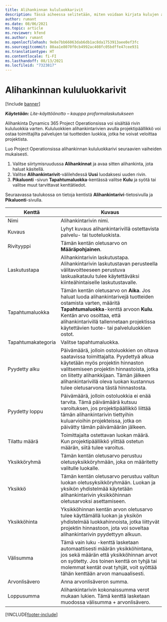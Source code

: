 ```yaml
---
title: Alihankinnan kululuokkarivit
description: Tässä aiheessa selitetään, miten voidaan kirjata kulujen alihankintarivejä ja käyttää kenttiä toimittajilta ostetun ajan kirjaamiseen.
author: rumant
ms.date: 08/06/2021
ms.topic: article
ms.reviewer: kfend
ms.author: rumant
ms.openlocfilehash: 9e8e7bb66063dab6db1ac8da1753913aee0ef3fc
ms.sourcegitcommit: 80aa1e8070f0cb4992ac408fc05bdffe47cee931
ms.translationtype: HT
ms.contentlocale: fi-FI
ms.lasthandoff: 08/13/2021
ms.locfileid: "7323817"
---
```

#  <a name="subcontract-lines-for-expense-categories"></a>Alihankinnan kululuokkarivit

[!include [banner](../../includes/dataverse-preview.md)]

_**Käytetään:** Lite-käyttöönotto – kauppa proformalaskutukseen_

Alihankinta Dynamics 365 Project Operationsissa voi sisältää rivin kululuokkia varten. Kululuokkien alihankintarivien avulla projektipäällikkö voi ostaa toimittajilta palvelujen tai tuotteiden luokkia, jotka he voivat veloittaa projektista.

Luo Project Operationsissa alihankinnan kululuokkarivi seuraavien vaiheiden mukaisesti.

1. Valitse siirtymisruudussa **Alihankinnat** ja avaa sitten alihankinta, jota haluat käsitellä.
2. Valitse **Alihankintarivit**-välilehdessä **Uusi** luodaksesi uuden rivin.
3. **Pikaluonti** -sivun **Tapahtumaluokka**-kentässä valitse **Kulu** ja syötä tai valitse muut tarvittavat kenttätiedot.

Seuraavassa taulukossa on tietoja kentistä **Alihankintarivi**-tietosivulla ja **Pikaluonti**-sivulla.

| **Kenttä** |  **Kuvaus** |
| ----------| ---------------- |
| Nimi | Alihankintarivin nimi. |
| Kuvaus | Lyhyt kuvaus alihankintarivillä ostettavista palvelu- tai tuoteluokista. |
| Rivityyppi | Tämän kentän oletusarvo on **Määräpohjainen**.  |
| Laskutustapa | Alihankintarivin laskutustapa. Alihankintarivin laskutustavan perusteella välitavoitteeseen perustuva laskuaikataulu tulee käytettäväksi kiinteähintaiselle laskutustavalle.  |
| Tapahtumaluokka | Tämän kentän oletusarvo on **Aika**. Jos haluat luoda alihankintarivejä tuotteiden ostamista varten, määritä **Tapahtumaluokka**-kenttä arvoon **Kulu**. Kentän arvo osoittaa, että alihankintarivillä tallennetaan projektissa käytettävien tuote- tai palveluluokkien ostot. |
| Tapahtumakategoria | Valitse tapahtumaluokka. |
| Pyydetty alku | Päivämäärä, jolloin ostoluokkien on oltava saatavissa toimittajalta. Pyydettyä alkua käytetään myös projektin hinnaston valitsemiseen projektin hinnastoista, jotka on liitetty alihankkijaan. Tämän jälkeen alihankintarivillä oleva luokan kustannus tulee oletusarvona tästä hinnastosta. |
| Pyydetty loppu | Päivämäärä, jolloin ostoluokkia ei enää tarvita. Tämä päivämäärä kutsuu varoituksen, jos projektipäällikkö liittää tämän alihankintarivin tiettyihin kuluarvioihin projekteissa, jotka on päivätty tämän päivämäärän jälkeen. |
| Tilattu määrä | Toimittajalta ostettavan luokan määrä. Kun projektipäällikkö ylittää ostetun määrän, siitä tulee varoitus.  |
| Yksikköryhmä | Tämän kentän oletusarvo perustuu oletusyksikköryhmään, joka on määritetty valitulle luokalle. |
| Yksikkö | Tämän kentän oletusarvo perustuu valitun luokan oletusyksikköryhmään. Luokan ja yksikön yhdistelmää käytetään alihankintarivin yksikköhinnan oletusarvoksi asettamiseen. |
| Yksikköhinta | Yksikköhinnan kentän arvon oletusarvo tulee käyttämällä luokan ja yksikön yhdistelmää luokkahinnoista, jotka liittyvät projektin hinnastoon, jota voi soveltaa alihankintarivin pyydettyyn alkuun.  |
| Välisumma | Tämä vain luku -kenttä lasketaan automaattisesti määrän yksikköhintana, jos sekä määrän että yksikköhinnan arvot on syötetty. Jos toinen kenttä on tyhjä tai molemmat kentät ovat tyhjät, voit syöttää tähän kenttään arvon manuaalisesti.  |
| Arvonlisävero | Anna arvonlisäveron summa.  |
| Loppusumma | Alihankintarivin kokonaissumma verot mukaan lukien. Tämä kenttä lasketaan muodossa välisumma + arvonlisävero.  |


[!INCLUDE[footer-include](../../includes/footer-banner.md)]
